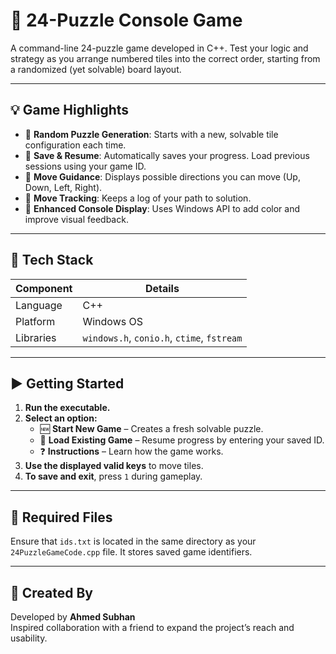 # 🧩 24-Puzzle Console Game

A command-line 24-puzzle game developed in C++. Test your logic and strategy as you arrange numbered tiles into the correct order, starting from a randomized (yet solvable) board layout.

---

## 💡 Game Highlights

- 🔄 **Random Puzzle Generation**: Starts with a new, solvable tile configuration each time.
- 💾 **Save & Resume**: Automatically saves your progress. Load previous sessions using your game ID.
- 🧭 **Move Guidance**: Displays possible directions you can move (Up, Down, Left, Right).
- 📜 **Move Tracking**: Keeps a log of your path to solution.
- 🎨 **Enhanced Console Display**: Uses Windows API to add color and improve visual feedback.

---

## 🔧 Tech Stack

| Component   | Details                             |
|-------------|--------------------------------------|
| Language    | C++                                  |
| Platform    | Windows OS                           |
| Libraries   | `windows.h`, `conio.h`, `ctime`, `fstream` |

---

## ▶️ Getting Started

1. **Run the executable.**
2. **Select an option:**
   - 🆕 **Start New Game** – Creates a fresh solvable puzzle.
   - 📂 **Load Existing Game** – Resume progress by entering your saved ID.
   - ❓ **Instructions** – Learn how the game works.
3. **Use the displayed valid keys** to move tiles.
4. **To save and exit**, press `1` during gameplay.

---

## 📁 Required Files

Ensure that `ids.txt` is located in the same directory as your `24PuzzleGameCode.cpp` file. It stores saved game identifiers.

---

## 👤 Created By

Developed by **Ahmed Subhan**  
Inspired collaboration with a friend to expand the project’s reach and usability.

